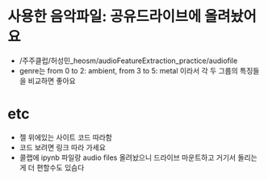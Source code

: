 # 사용한 음악파일: 공유드라이브에 올려놨어요
- /주주클럽/허성민_heosm/audioFeatureExtraction_practice/audiofile
- genre는 from 0 to 2: ambient, from 3 to 5: metal 이라서 각 두 그룹의 특징들을 비교하면 좋아요

# etc
- 젤 위에있는 사이트 코드 따라함
- 코드 보려면 링크 따라 가세요
- 콜랩에 ipynb 파일랑 audio files 올려놨으니 드라이브 마운트하고 거기서 돌리는게 더 편할수도 있슴다
